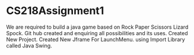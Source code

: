 # CS218Assignment1
We are required to build a java game based on Rock Paper Scissors Lizard Spock.
Git hub created and enquiring all possibilities and its uses.
Created New Project.
Created New Jframe For LaunchMenu.
using Import Library called Java Swing.


